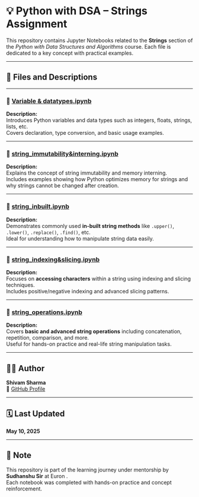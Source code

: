 # 💡 Python with DSA – Strings Assignment

This repository contains Jupyter Notebooks related to the **Strings** section of the *Python with Data Structures and Algorithms* course. Each file is dedicated to a key concept with practical examples.

---

## 📁 Files and Descriptions

---

### 📄 [Variable & datatypes.ipynb](./Python_with_DSA/Variable%20&%20datatypes.ipynb)

**Description:**  
Introduces Python variables and data types such as integers, floats, strings, lists, etc.  
Covers declaration, type conversion, and basic usage examples.

---

### 📄 [string_immutability&interning.ipynb](./Python_with_DSA/string_immutability&interning.ipynb)

**Description:**  
Explains the concept of string immutability and memory interning.  
Includes examples showing how Python optimizes memory for strings and why strings cannot be changed after creation.

---

### 📄 [string_inbuilt.ipynb](./Python_with_DSA/string_inbuilt.ipynb)

**Description:**  
Demonstrates commonly used **in-built string methods** like `.upper()`, `.lower()`, `.replace()`, `.find()`, etc.  
Ideal for understanding how to manipulate string data easily.

---

### 📄 [string_indexing&slicing.ipynb](./Python_with_DSA/string_indexing&slicing.ipynb)

**Description:**  
Focuses on **accessing characters** within a string using indexing and slicing techniques.  
Includes positive/negative indexing and advanced slicing patterns.

---

### 📄 [string_operations.ipynb](./Python_with_DSA/string_operations.ipynb)

**Description:**  
Covers **basic and advanced string operations** including concatenation, repetition, comparison, and more.  
Useful for hands-on practice and real-life string manipulation tasks.

---

## 🧑‍💻 Author

**Shivam Sharma**  
🔗 [GitHub Profile](https://github.com/Shivam-sharma64)

---

## 🗓️ Last Updated

**May 10, 2025**

---

## 📌 Note

This repository is part of the learning journey under mentorship by **Sudhanshu Sir** at Euron .  
Each notebook was completed with hands-on practice and concept reinforcement.
